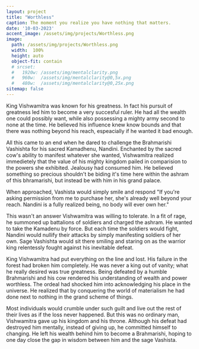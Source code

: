 ```yaml
---
layout: project
title: "Worthless"
caption: The moment you realize you have nothing that matters.
date: '10-03-2023'
accent_image: /assets/img/projects/Worthless.png   
image: 
  path: /assets/img/projects/Worthless.png
  width:  100%
  height: auto
  object-fit: contain
  # srcset: 
  #   1920w: /assets/img/mentalclarity.png
  #   960w:  /assets/img/mentalclarity@0,5x.png
  #   480w:  /assets/img/mentalclarity@0,25x.png
sitemap: false
---
```


King Vishwamitra was known for his greatness. In fact his pursuit of greatness led him to become a very succesful ruler. He had all the wealth one could possibly want, while also possessing a mighty army second to none at the time. He believed his influence knew know bounds and that there was nothing beyond his reach, espeacially if he wanted it bad enough. 

All this came to an end when he dared to challenge the Brahmarishi Vashishta for his sacred Kamadhenu, Nandini. Enchanted by the sacred cow's ability to manifest whatever she wanted, Vishwamitra realized immedietely that the value of his mighty kingdom pailed in comparision to the powers she exhibited. Jealousy had consumed him. He believed something so precious shouldn't be biding it's time here within the ashram of this bhramarishi, but instead be with him in his grand palace.

When approached, Vashista would simply smile and respond "If you're asking permission from me to purchase her, she's already well beyond your reach. Nandini is a fully realized being, no body will ever own her."  

This wasn't an answer Vishwamitra was willing to tolerate. In a fit of rage, he summoned up battalions of soldiers and charged the ashram. He wanted to take the Kamadenu by force. But each time the soldiers would fight, Nandini would nullify their attacks by simply manifesting soldiers of her own. Sage Vashishta would sit there smiling and staring on as the warrior king relentessly fought against his inevitable defeat. 

King Vishwamitra had put everything on the line and lost. His failure in the forest had broken him completely. He was never a king out of vanity; what he really desired was true greatness. Being defeated by a humble Brahmarishi and his cow rendered his understanding of wealth and power worthless. The ordeal had shocked him into acknowledging his place in the universe. He realized that by conquering the world of materialism he had done next to nothing in the grand scheme of things. 

Most individuals would crumble under such guilt and live out the rest of their lives as if the loss never happened. But this was no ordinary man, Vishwamitra gave up his kingdom and his throne. Although his defeat had destroyed him mentally, instead of giving up, he committed himself to changing. He left his wealth behind him to become a Brahmarishi, hoping to one day close the gap in wisdom between him and the sage Vashista.   